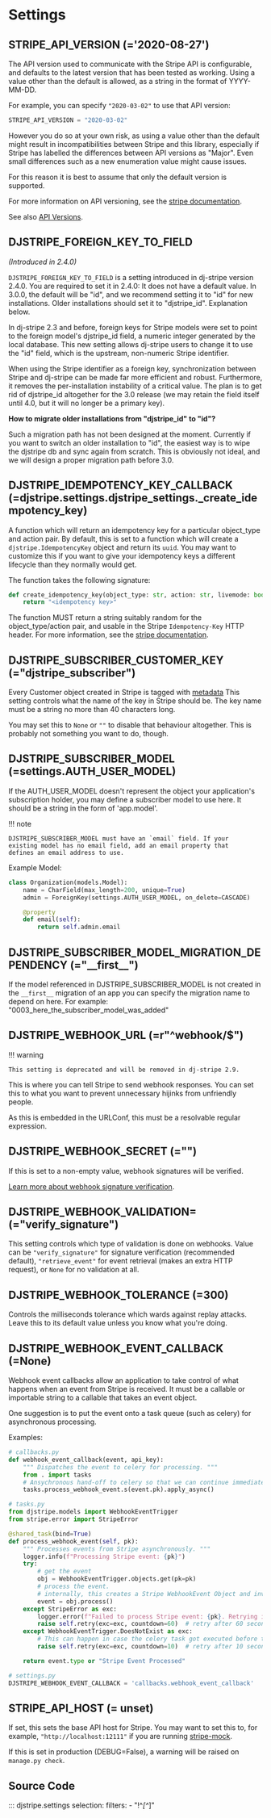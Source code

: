 # Settings

## STRIPE_API_VERSION (='2020-08-27')

The API version used to communicate with the Stripe API is configurable, and defaults to
the latest version that has been tested as working. Using a value other than the default
is allowed, as a string in the format of YYYY-MM-DD.

For example, you can specify `"2020-03-02"` to use that API version:

```py
STRIPE_API_VERSION = "2020-03-02"
```

However you do so at your own risk, as using a value other than the default might result
in incompatibilities between Stripe and this library, especially if Stripe has labelled
the differences between API versions as "Major". Even small differences such as a new
enumeration value might cause issues.

For this reason it is best to assume that only the default version is supported.

For more information on API versioning, see the [stripe
documentation](https://stripe.com/docs/upgrades).

See also [API Versions](../api_versions.md#a_note_on_stripe_api_versions).

## DJSTRIPE_FOREIGN_KEY_TO_FIELD

_(Introduced in 2.4.0)_

`DJSTRIPE_FOREIGN_KEY_TO_FIELD` is a setting introduced in dj-stripe version 2.4.0. You
are required to set it in 2.4.0: It does not have a default value. In 3.0.0, the default
will be "id", and we recommend setting it to "id" for new installations. Older
installations should set it to "djstripe_id". Explanation below.

In dj-stripe 2.3 and before, foreign keys for Stripe models were set to point to the
foreign model's djstripe_id field, a numeric integer generated by the local database.
This new setting allows dj-stripe users to change it to use the "id" field, which is the
upstream, non-numeric Stripe identifier.

When using the Stripe identifier as a foreign key, synchronization between Stripe and
dj-stripe can be made far more efficient and robust. Furthermore, it removes the
per-installation instability of a critical value. The plan is to get rid of djstripe_id
altogether for the 3.0 release (we may retain the field itself until 4.0, but it will no
longer be a primary key).

**How to migrate older installations from "djstripe_id" to "id"?**

Such a migration path has not been designed at the moment. Currently if you want to
switch an older installation to "id", the easiest way is to wipe the djstripe db and
sync again from scratch. This is obviously not ideal, and we will design a proper
migration path before 3.0.

## DJSTRIPE_IDEMPOTENCY_KEY_CALLBACK (=djstripe.settings.djstripe_settings.\_create_idempotency_key)

A function which will return an idempotency key for a particular object_type and action
pair. By default, this is set to a function which will create a
`djstripe.IdempotencyKey` object and return its `uuid`. You may want to customize this
if you want to give your idempotency keys a different lifecycle than they normally would
get.

The function takes the following signature:

```py
def create_idempotency_key(object_type: str, action: str, livemode: bool):
    return "<idempotency key>"
```

The function MUST return a string suitably random for the object_type/action pair, and
usable in the Stripe `Idempotency-Key` HTTP header. For more information, see the
[stripe documentation](https://stripe.com/docs/upgrades).

## DJSTRIPE_SUBSCRIBER_CUSTOMER_KEY (="djstripe_subscriber")

Every Customer object created in Stripe is tagged with
[metadata](https://stripe.com/docs/api#metadata) This setting controls what the name of
the key in Stripe should be. The key name must be a string no more than 40 characters
long.

You may set this to `None` or `""` to disable that behaviour altogether. This is
probably not something you want to do, though.

## DJSTRIPE_SUBSCRIBER_MODEL (=settings.AUTH_USER_MODEL)

If the AUTH_USER_MODEL doesn't represent the object your application's subscription
holder, you may define a subscriber model to use here. It should be a string in the form
of 'app.model'.

!!! note

    DJSTRIPE_SUBSCRIBER_MODEL must have an `email` field. If your
    existing model has no email field, add an email property that
    defines an email address to use.

Example Model:

```py
class Organization(models.Model):
    name = CharField(max_length=200, unique=True)
    admin = ForeignKey(settings.AUTH_USER_MODEL, on_delete=CASCADE)

    @property
    def email(self):
        return self.admin.email
```

## DJSTRIPE_SUBSCRIBER_MODEL_MIGRATION_DEPENDENCY (="\_\_first\_\_")

If the model referenced in DJSTRIPE_SUBSCRIBER_MODEL is not created in the `__first__`
migration of an app you can specify the migration name to depend on here. For example:
"0003_here_the_subscriber_model_was_added"

## DJSTRIPE_WEBHOOK_URL (=r"^webhook/$")

!!! warning

    This setting is deprecated and will be removed in dj-stripe 2.9.

This is where you can tell Stripe to send webhook responses. You can set this to what
you want to prevent unnecessary hijinks from unfriendly people.

As this is embedded in the URLConf, this must be a resolvable regular expression.

## DJSTRIPE_WEBHOOK_SECRET (="")

If this is set to a non-empty value, webhook signatures will be verified.

[Learn more about webhook signature
verification](https://stripe.com/docs/webhooks/signatures).

## DJSTRIPE_WEBHOOK_VALIDATION= (="verify_signature")

This setting controls which type of validation is done on webhooks. Value can be
`"verify_signature"` for signature verification (recommended default),
`"retrieve_event"` for event retrieval (makes an extra HTTP request), or `None` for no
validation at all.

## DJSTRIPE_WEBHOOK_TOLERANCE (=300)

Controls the milliseconds tolerance which wards against replay attacks. Leave this to
its default value unless you know what you're doing.

## DJSTRIPE_WEBHOOK_EVENT_CALLBACK (=None)

Webhook event callbacks allow an application to take control of what happens when an
event from Stripe is received. It must be a callable or importable string to a callable
that takes an event object.

One suggestion is to put the event onto a task queue (such as celery) for asynchronous
processing.

Examples:

```py
# callbacks.py
def webhook_event_callback(event, api_key):
    """ Dispatches the event to celery for processing. """
    from . import tasks
    # Ansychronous hand-off to celery so that we can continue immediately
    tasks.process_webhook_event.s(event.pk).apply_async()
```

```py
# tasks.py
from djstripe.models import WebhookEventTrigger
from stripe.error import StripeError

@shared_task(bind=True)
def process_webhook_event(self, pk):
    """ Processes events from Stripe asynchronously. """
    logger.info(f"Processing Stripe event: {pk}")
    try:
        # get the event
        obj = WebhookEventTrigger.objects.get(pk=pk)
        # process the event.
        # internally, this creates a Stripe WebhookEvent Object and invokes the respective Webhooks
        event = obj.process()
    except StripeError as exc:
        logger.error(f"Failed to process Stripe event: {pk}. Retrying in 60 seconds.")
        raise self.retry(exc=exc, countdown=60)  # retry after 60 seconds
    except WebhookEventTrigger.DoesNotExist as exc:
        # This can happen in case the celery task got executed before the actual model got saved to the DB
        raise self.retry(exc=exc, countdown=10)  # retry after 10 seconds

    return event.type or "Stripe Event Processed"
```

```py
# settings.py
DJSTRIPE_WEBHOOK_EVENT_CALLBACK = 'callbacks.webhook_event_callback'
```

## STRIPE_API_HOST (= unset)

If set, this sets the base API host for Stripe. You may want to set this to, for
example, `"http://localhost:12111"` if you are running
[stripe-mock](https://github.com/stripe/stripe-mock).

If this is set in production (DEBUG=False), a warning will be raised on `manage.py check`.

## Source Code

::: djstripe.settings
selection:
filters: - "!^_[^_]"
